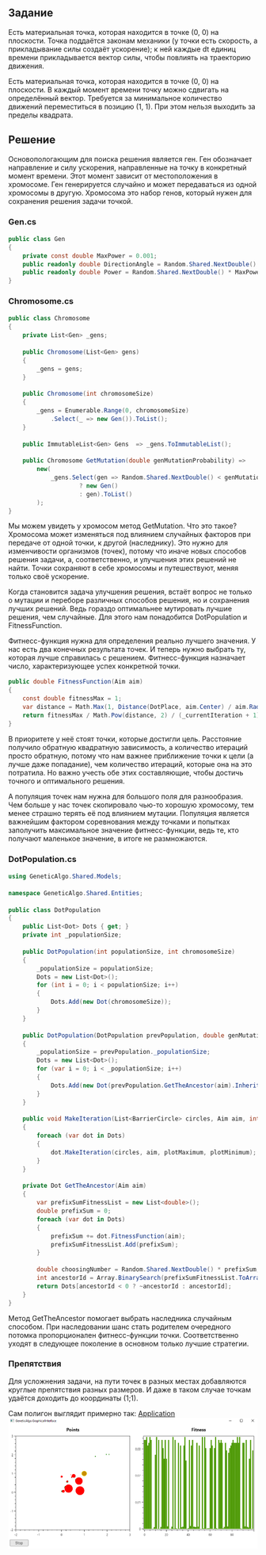 ## Задание
Есть материальная точка, которая находится в точке (0, 0) на плоскости. Точка поддаётся законам механики (у точки есть скорость, а прикладывание силы создаёт ускорение); к ней каждые dt единиц времени прикладывается вектор силы, чтобы повлиять на траекторию движения.

Есть материальная точка, которая находится в точке (0, 0) на плоскости. В каждый момент времени точку можно сдвигать на определённый вектор. Требуется за минимальное количество движений переместиться в позицию (1, 1). При этом нельзя выходить за пределы квадрата.
## Решение
Основопологающим для поиска решения является ген. Ген обозначает направление и силу ускорения, направленные на точку в конкретный момент времени. Этот момент зависит от местоположения в хромосоме. Ген генерируется случайно и может передаваться из одной хромосомы в другую. Хромосома это набор генов, который нужен для сохранения решения задачи точкой.

### Gen.cs
```cs
public class Gen
{
    private const double MaxPower = 0.001;
    public readonly double DirectionAngle = Random.Shared.NextDouble() * 2 * Math.PI;
    public readonly double Power = Random.Shared.NextDouble() * MaxPower;
}
```

### Chromosome.cs
```cs
public class Chromosome
{
    private List<Gen> _gens;

    public Chromosome(List<Gen> gens)
    {
        _gens = gens;
    }

    public Chromosome(int chromosomeSize)
    {
        _gens = Enumerable.Range(0, chromosomeSize)
            .Select(_ => new Gen()).ToList();
    }

    public ImmutableList<Gen> Gens  => _gens.ToImmutableList();

    public Chromosome GetMutation(double genMutationProbability) =>
        new(
            _gens.Select(gen => Random.Shared.NextDouble() < genMutationProbability
                    ? new Gen()
                    : gen).ToList()
        );
}
```

Мы можем увидеть у хромосом метод GetMutation. Что это такое? Хромосома может изменяться под влиянием случайных факторов при передаче от одной точки, к другой (наследнику). Это нужно для изменчивости организмов (точек), потому что иначе новых способов решения задачи, а, соответственно, и улучшения этих решений не найти. Точки сохраняют в себе хромосомы и путешествуют, меняя только своё ускорение.

Когда становится задача улучшения решения, встаёт вопрос не только о мутации и переборе различных способов решения, но и сохранения лучших решений. Ведь гораздо оптимальнее мутировать лучшие решения, чем случайные. Для этого нам понадобится DotPopulation и FitnessFunction.

Фитнесс-функция нужна для определения реально лучшего значения. У нас есть два конечных результата точек. И теперь нужно выбрать ту, которая лучше справилась с решением. Фитнесс-функция назначает число, характеризующее успех конкретной точки.
```cs
public double FitnessFunction(Aim aim)
{
    const double fitnessMax = 1;
    var distance = Math.Max(1, Distance(DotPlace, aim.Center) / aim.Radius);
    return fitnessMax / Math.Pow(distance, 2) / (_currentIteration + 1);
}
```
В приоритете у неё стоят точки, которые достигли цель. Расстояние получило обратную квадратную зависимость, а количество итераций просто обратную, потому что нам важнее приближение точки к цели (а лучше даже попадание), чем количество итераций, которые она на это потратила. Но важно учесть обе этих составляющие, чтобы достичь точного и оптимального решения.

А популяция точек нам нужна для большого поля для разнообразия. Чем больше у нас точек скопировало чью-то хорошую хромосому, тем менее страшно терять её под влиянием мутации. Популяция является важнейшим фактором соревнования между точками и попытках заполучить максимальное значение фитнесс-функции, ведь те, кто получают маленькое значение, в итоге не размножаются.
### DotPopulation.cs
```cs
using GeneticAlgo.Shared.Models;

namespace GeneticAlgo.Shared.Entities;

public class DotPopulation
{
    public List<Dot> Dots { get; }
    private int _populationSize;

    public DotPopulation(int populationSize, int chromosomeSize)
    {
        _populationSize = populationSize;
        Dots = new List<Dot>();
        for (int i = 0; i < populationSize; i++)
        {
            Dots.Add(new Dot(chromosomeSize));
        }
    }

    public DotPopulation(DotPopulation prevPopulation, double genMutationProbability, Aim aim)
    {
        _populationSize = prevPopulation._populationSize;
        Dots = new List<Dot>();
        for (var i = 0; i < _populationSize; i++)
        {
            Dots.Add(new Dot(prevPopulation.GetTheAncestor(aim).InheritChromosome(genMutationProbability)));
        }
    }

    public void MakeIteration(List<BarrierCircle> circles, Aim aim, int plotMaximum, int plotMinimum)
    {
        foreach (var dot in Dots)
        {
            dot.MakeIteration(circles, aim, plotMaximum, plotMinimum);
        }
    }

    private Dot GetTheAncestor(Aim aim)
    {
        var prefixSumFitnessList = new List<double>();
        double prefixSum = 0;
        foreach (var dot in Dots)
        {
            prefixSum += dot.FitnessFunction(aim);
            prefixSumFitnessList.Add(prefixSum);
        }

        double choosingNumber = Random.Shared.NextDouble() * prefixSum;
        int ancestorId = Array.BinarySearch(prefixSumFitnessList.ToArray(), choosingNumber);
        return Dots[ancestorId < 0 ? ~ancestorId : ancestorId];
    }
}
```
Метод GetTheAncestor помогает выбрать наследника случайным способом. При наследовании шанс стать родителем очередного потомка пропорционален фитнесс-функции точки. Соответственно уходят в следующее поколение в основном только лучшие стратегии.

### Препятствия
Для усложнения задачи, на пути точек в разных местах добавляются круглые препятствия разных размеров. И даже в таком случае точкам удаётся доходить до координаты (1;1).

Сам полигон выглядит примерно так:
[Application](https://github.com/is-tech-y24-1/jizapika/blob/lab-4/11.bmp)
![](https://github.com/is-tech-y24-1/jizapika/blob/lab-4/11.bmp)
